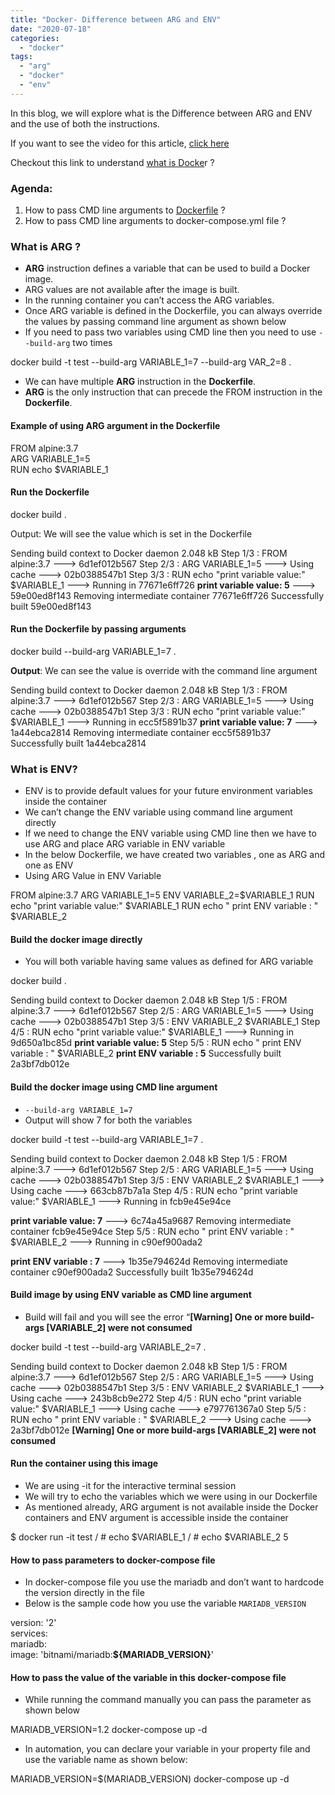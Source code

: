 ```yaml
---
title: "Docker- Difference between ARG and ENV"
date: "2020-07-18"
categories: 
  - "docker"
tags: 
  - "arg"
  - "docker"
  - "env"
---
```


In this blog, we will explore what is the Difference between ARG and ENV and the use of both the instructions.

If you want to see the video for this article, [click here](https://youtu.be/Pjhe9nLnVFI)

Checkout this link to understand [what is Docke](https://devops4solutions.com/what-is-docker/)r ?

### **Agenda**:

1. How to pass CMD line arguments to [Dockerfile](https://docs.docker.com/engine/reference/builder/) ?
2. How to pass CMD line arguments to docker-compose.yml file ?

### **What is ARG ?**

- **ARG** instruction defines a variable that can be used to build a Docker image.
- ARG values are not available after the image is built.
- In the running container you can’t access the ARG variables.
- Once ARG variable is defined in the Dockerfile, you can always override the values by passing command line argument as shown below
- If you need to pass two variables using CMD line then you need to use `--build-arg` two times

docker build -t test --build-arg VARIABLE\_1=7 --build-arg VAR\_2=8 .

- We can have multiple **ARG** instruction in the **Dockerfile**. 
- **ARG** is the only instruction that can precede the FROM instruction in the **Dockerfile**.

#### **Example of using ARG argument in the Dockerfile**

FROM alpine:3.7  
ARG VARIABLE\_1=5  
RUN echo $VARIABLE\_1

#### **Run the Dockerfile**

docker build .

Output: We will see the value which is set in the Dockerfile

Sending build context to Docker daemon 2.048 kB
Step 1/3 : FROM alpine:3.7
 ---> 6d1ef012b567
Step 2/3 : ARG VARIABLE\_1=5
 ---> Using cache
 ---> 02b0388547b1
Step 3/3 : RUN echo "print variable value:" $VARIABLE\_1
 ---> Running in 77671e6ff726
**print variable value: 5**
---> 59e00ed8f143
Removing intermediate container 77671e6ff726
Successfully built 59e00ed8f143

#### **Run the Dockerfile by passing arguments**

docker build --build-arg VARIABLE\_1=7 .

**Output**: We can see the value is override with the command line argument

Sending build context to Docker daemon 2.048 kB
Step 1/3 : FROM alpine:3.7
 ---> 6d1ef012b567
Step 2/3 : ARG VARIABLE\_1=5
 ---> Using cache
 ---> 02b0388547b1
Step 3/3 : RUN echo "print variable value:" $VARIABLE\_1
 ---> Running in ecc5f5891b37
**print variable value: 7**
---> 1a44ebca2814
Removing intermediate container ecc5f5891b37
Successfully built 1a44ebca2814

### **What is ENV?**

- ENV is to provide default values for your future environment variables inside the container
- We can’t change the ENV variable using command line argument directly
- If we need to change the ENV variable using CMD line then we have to use ARG and place ARG variable in ENV variable
- In the below Dockerfile, we have created two variables , one as ARG and one as ENV
- Using ARG Value in ENV Variable

FROM alpine:3.7
ARG VARIABLE\_1=5
ENV VARIABLE\_2=$VARIABLE\_1
RUN echo "print variable value:" $VARIABLE\_1
RUN echo " print ENV variable : " $VARIABLE\_2

#### **Build the docker image directly**

- You will both variable having same values as defined for ARG variable

docker build .

Sending build context to Docker daemon 2.048 kB
Step 1/5 : FROM alpine:3.7
---> 6d1ef012b567
Step 2/5 : ARG VARIABLE\_1=5
---> Using cache
---> 02b0388547b1
Step 3/5 : ENV VARIABLE\_2 $VARIABLE\_1
Step 4/5 : RUN echo "print variable value:" $VARIABLE\_1
---> Running in 9d650a1bc85d
**print variable value: 5**
Step 5/5 : RUN echo " print ENV variable : " $VARIABLE\_2
**print ENV variable : 5**
Successfully built 2a3bf7db012e

#### **Build the docker image using CMD line argument**

- `--build-arg VARIABLE_1=7` 
- Output will show 7 for both the variables

docker build -t test --build-arg VARIABLE\_1=7 .

Sending build context to Docker daemon 2.048 kB
Step 1/5 : FROM alpine:3.7
---> 6d1ef012b567
Step 2/5 : ARG VARIABLE\_1=5
---> Using cache
---> 02b0388547b1
Step 3/5 : ENV VARIABLE\_2 $VARIABLE\_1
---> Using cache
---> 663cb87b7a1a
Step 4/5 : RUN echo "print variable value:" $VARIABLE\_1
---> Running in fcb9e45e94ce

**print variable value: 7**
---> 6c74a45a9687
Removing intermediate container fcb9e45e94ce
Step 5/5 : RUN echo " print ENV variable : " $VARIABLE\_2
---> Running in c90ef900ada2

**print ENV variable : 7**
---> 1b35e794624d
Removing intermediate container c90ef900ada2
Successfully built 1b35e794624d

#### **Build image by using ENV variable as CMD line argument**

- Build will fail and you will see the error “**\[Warning\] One or more build-args \[VARIABLE\_2\] were not consumed**

docker build -t test --build-arg VARIABLE\_2=7 .

Sending build context to Docker daemon 2.048 kB
Step 1/5 : FROM alpine:3.7
---> 6d1ef012b567
Step 2/5 : ARG VARIABLE\_1=5
---> Using cache
---> 02b0388547b1
Step 3/5 : ENV VARIABLE\_2 $VARIABLE\_1
---> Using cache
---> 243b8cb9e272
Step 4/5 : RUN echo "print variable value:" $VARIABLE\_1
---> Using cache
---> e797761367a0
Step 5/5 : RUN echo " print ENV variable : " $VARIABLE\_2
---> Using cache
---> 2a3bf7db012e
**\[Warning\] One or more build-args \[VARIABLE\_2\] were not consumed**

#### **Run the container using this image**

- We are using -it for the interactive terminal session
- We will try to echo the variables which we were using in our Dockerfile
- As mentioned already, ARG argument is not available inside the Docker containers and ENV argument is accessible inside the container

$ docker run -it test
/ # echo $VARIABLE\_1
/ # echo $VARIABLE\_2
5

#### **How to pass parameters to docker-compose file**

- In docker-compose file you use the mariadb and don’t want to hardcode the version directly in the file
- Below is the sample code how you use the variable `MARIADB_VERSION`

version: '2'  
services:  
  mariadb:  
    image: 'bitnami/mariadb:**${MARIADB\_VERSION}**'

#### **How to pass the value of the variable in this docker-compose file**

- While running the command manually you can pass the parameter as shown below

MARIADB\_VERSION=1.2 docker-compose up -d

- In automation, you can declare your variable in your property file and use the variable name as shown below:

MARIADB\_VERSION=$(MARIADB\_VERSION) docker-compose up -d
